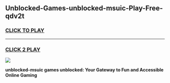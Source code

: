 
## Unblocked-Games-unblocked-msuic-Play-Free-qdv2t
<h3>
<a href="https://premium76.site?title=unblocked-msuic&ref=21A">CLICK TO PLAY</a></h3>
<hr>

<h3>
<a href="https://premium76.site?title=unblocked-msuic&ref=21A">CLICK 2 PLAY</a>
  
</h3>

<a href="https://premium76.site?title=unblocked-msuic&ref=21A"><img src="https://clearcache.store/games.png"></a>


**unblocked-msuic games unblocked: Your Gateway to Fun and Accessible Online Gaming**
